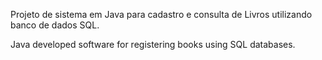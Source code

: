 Projeto de sistema em Java para cadastro e consulta de Livros utilizando banco de dados SQL.

Java developed software for registering books using SQL databases.
